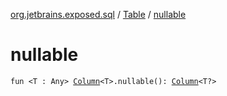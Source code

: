[org.jetbrains.exposed.sql](../index.md) / [Table](index.md) / [nullable](.)

# nullable

`fun <T : Any> `[`Column`](../-column/index.md)`<T>.nullable(): `[`Column`](../-column/index.md)`<T?>`